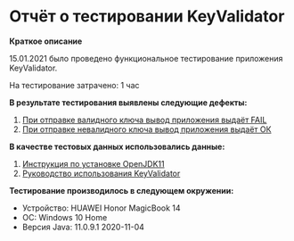 # Отчёт о тестировании KeyValidator #

**Краткое описание**

15.01.2021 было проведено функциональное тестирование приложения KeyValidator.

На тестирование затрачено: 1 час

**В результате тестирования выявлены следующие дефекты:**

1. [При отправке валидного ключа вывод приложения выдаёт FAIL](https://github.com/imperfectSD/java_1/issues/1)
2. [При отправке невалидного ключа вывод приложения выдаёт ОК](https://github.com/imperfectSD/java_1/issues/2)

**В качестве тестовых данных использовались данные:**

1. [Инструкция по установке OpenJDK11](https://github.com/netology-code/javaqa-homeworks/blob/master/intro/openjdk11-manual.md)
2. [Руководство использования KeyValidator](https://github.com/netology-code/javaqa-homeworks/blob/master/intro/user-manual.md)

**Тестирование производилось в следующем окружении:**

* Устройство: HUAWEI Honor MagicBook 14
* ОС: Windows 10 Home
* Версия Java: 11.0.9.1 2020-11-04

